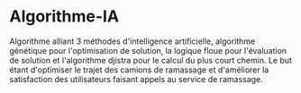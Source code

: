 # Algorithme-IA
Algorithme alliant 3 méthodes d'intelligence artificielle, algorithme génétique pour l'optimisation de solution, la logique floue pour l'évaluation de solution et l'algorithme djistra pour le calcul du plus court chemin. Le but étant d'optimiser le trajet des camions de ramassage et d'améliorer la satisfaction des utilisateurs faisant appels au service de ramassage.   
